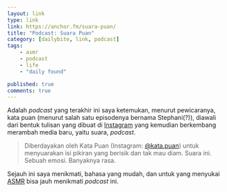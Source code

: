 ```yaml
---
layout: link
type: link
link: https://anchor.fm/suara-puan/
title: "Podcast: Suara Puan"
category: [dailybite, link, podcast]
tags: 
    - asmr
    - podcast
    - life
    - "daily found"

published: true
comments: true
---
```


Adalah _podcast_ yang terakhir ini saya ketemukan, menurut pewicaranya, kata puan (menurut salah satu episodenya bernama Stephani(?)), diawali dari bentuk tulisan yang dibuat di [Instagram](https://instagram.com/kata.puan) yang kemudian berkembang merambah media baru, yaitu suara, _podcast_.

> Diberdayakan oleh Kata Puan (Instagram: [@kata.puan](https://instagram.com/kata.puan)) untuk menyuarakan isi pikiran yang berisik dan tak mau diam. Suara ini. Sebuah emosi. Banyaknya rasa.

Sejauh ini saya menikmati, bahasa yang mudah, dan untuk yang menyukai [ASMR](https://en.wikipedia.org/wiki/Autonomous_sensory_meridian_response) bisa jauh menikmati _podcast_ ini.